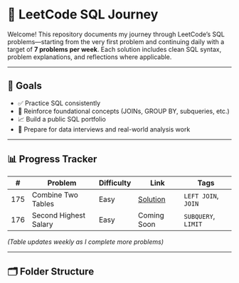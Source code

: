 # 🧠 LeetCode SQL Journey

Welcome! This repository documents my journey through LeetCode’s SQL problems—starting from the very first problem and continuing daily with a target of **7 problems per week**. Each solution includes clean SQL syntax, problem explanations, and reflections where applicable.

---

## 🎯 Goals

- ✅ Practice SQL consistently
- 🧱 Reinforce foundational concepts (JOINs, GROUP BY, subqueries, etc.)
- 📈 Build a public SQL portfolio
- 💼 Prepare for data interviews and real-world analysis work

---

## 📊 Progress Tracker

| #   | Problem                             | Difficulty | Link                                                                 | Tags                    |
|-----|--------------------------------------|------------|----------------------------------------------------------------------|-------------------------|
| 175 | Combine Two Tables                  | Easy       | [Solution](./175-combine-two-tables/README.md)                      | `LEFT JOIN`, `JOIN`     |
| 176 | Second Highest Salary               | Easy       | Coming Soon                                                         | `SUBQUERY`, `LIMIT`     |

_(Table updates weekly as I complete more problems)_

---

## 🗂️ Folder Structure

